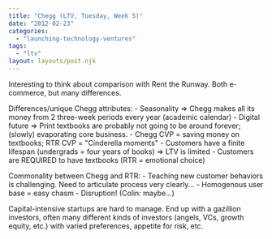 ```yaml
---
title: "Chegg (LTV, Tuesday, Week 5)"
date: "2012-02-23"
categories: 
  - "launching-technology-ventures"
tags: 
  - "ltv"
layout: layouts/post.njk
---
```


Interesting to think about comparison with Rent the Runway. Both e-commerce, but many differences.

Differences/unique Chegg attributes: - Seasonality => Chegg makes all its money from 2 three-week periods every year (academic calendar) - Digital future => Print textbooks are probably not going to be around forever; (slowly) evaporating core business. - Chegg CVP = saving money on textbooks; RTR CVP = "Cinderella moments" - Customers have a finite lifespan (undergrads = four years of books) => LTV is limited - Customers are REQUIRED to have textbooks (RTR = emotional choice)

Commonality between Chegg and RTR: - Teaching new customer behaviors is challenging. Need to articulate process very clearly... - Homogenous user base = easy chasm - Disruption! (Colin: maybe...)

Capital-intensive startups are hard to manage. End up with a gazillion investors, often many different kinds of investors (angels, VCs, growth equity, etc.) with varied preferences, appetite for risk, etc.
